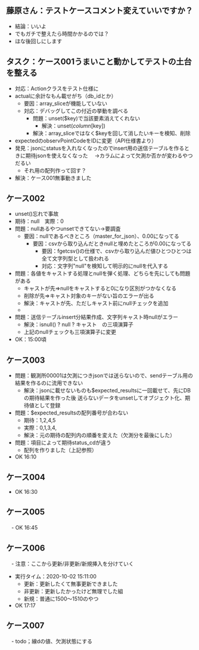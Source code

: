 ## 藤原さん：テストケースコメント変えていいですか？
  - 結論：いいよ
  - でもガチで整えたら時間かかるのでは？
  - ほな後回しにします

## タスク：ケース001うまいこと動かしてテストの土台を整える
  - 対応：Actionクラスをテスト仕様に
  - actualに余計なもん載せがち（db_idとか）
    - 要因：array_sliceが機能していない
    - 対応：デバッグしてこの付近の挙動を調べる
      - 問題：unset($key)で当該要素消えてくれない
        - 解決：unset($column[$key])
      - 解決：array_sliceではなく$keyを回して消したいキーを検知、削除
  - expectedのobservPointCodeをIDに変更（API仕様書より）
  - 発見：jsonにstatusを入れなくなったのでinsert用の送信テーブルを作るときに期待jsonを使えなくなった
  　->カラムによって欠測か否かが変わるやつだるい
      - それ用の配列作って回す？
  - 解決：ケース001無事動きました

## ケース002
  - unset()忘れで事故
  - 期待：null　実際：0
  - 問題：nullあるやつunsetできてない→要調査
    - 要因：nullであるべきところ（master_for_json）、0.00になってる
      - 要因：csvから取り込んだときnullと埋めたところが0.00になってる
        - 要因：fgetcsv()の仕様で、csvから取り込んだ値ひとつひとつは全て文字列型として扱われる
        - 対応：文字列"null"を検知して明示的にnullを代入する
  - 問題：各値をキャストする処理とnullを弾く処理、どちらを先にしても問題がある
    - キャストが先=>nullをキャストすると0になり区別がつかなくなる
    - 削除が先=>キャスト対象のキーがない旨のエラーが出る
    - 解決：キャストが先、ただしキャスト前にnullチェックを追加
    - 
  - 問題：送信テーブルinsert分結果作成、文字列キャスト時nullがエラー
    - 解決：isnull() ? null ? キャスト　の三項演算子
    - 上記のnullチェックも三項演算子に変更
  - OK：15:00頃

## ケース003
  - 問題：観測所00001は欠測につきjsonでは送らないので、sendテーブル用の結果を作るのに流用できない
    - 解決：jsonに載せないものも$expected_resultsに一回載せて、先にDBの期待結果を作った後
            送らないデータをunsetしてオブジェクト化、期待値として登録
  - 問題：$expected_resultsの配列番号が合わない
    - 期待：1,2,4,5
    - 実際：0,1,3,4,
    - 解決：元の期待の配列内の順番を変えた（欠測分を最後にした）
  - 問題：項目によって期待status_cdが違う
    - 配列を作りました（上記参照）
  - OK 16:10
  
## ケース004
  - OK 16:30
  
## ケース005
　- OK 16:45
 
## ケース006
　- 注意：ここから更新/非更新/新規挿入を分けていく
  - 実行タイム：2020-10-02 15:11:00
    - 更新：更新したくて無事更新できました
    - 非更新：更新したかったけど無理でした組
    - 新規：普通に1500～1510のやつ
  - OK 17:17
  
## ケース007
　- todo；線dの値、欠測状態にする
